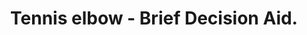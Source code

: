 ---
category: Tennis elbow
title: Tennis elbow - Brief Decision Aid.
description: Tennis elbow - Management Options - Brief Decision Aids are designed to help you answer three questions, Do I have options? What are the benefits and risks of these options, (and how likely are they)? How can we make a decision together that is right for me?
audio: 
article: /assets/publication/tennis-elbow.pdf
www: 
keywords: Tennis Elbow, Tom Holland, Dave Tomson, Roland Pratt, Modifying activity, rest, changing the way you use the arm, Pain relief, ice, creams, gels, tablets, patches, Supports, supportive strap, Physiotherapy, Injection, steroid injection, autologous blood, botulinum toxin, Surgery, brief decision aid, benefits, risks, options, together, right, me
youtube:
--- 